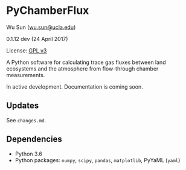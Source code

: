 # PyChamberFlux

Wu Sun (wu.sun@ucla.edu)

0.1.12 dev (24 April 2017)

License: [GPL v3](https://www.gnu.org/licenses/gpl-3.0-standalone.html)

A Python software for calculating trace gas fluxes between land ecosystems and the atmosphere from flow-through chamber measurements.

In active development. Documentation is coming soon.

## Updates

See `changes.md`.

## Dependencies

- Python 3.6
- Python packages: `numpy`, `scipy`, `pandas`, `matplotlib`, PyYaML (`yaml`)
